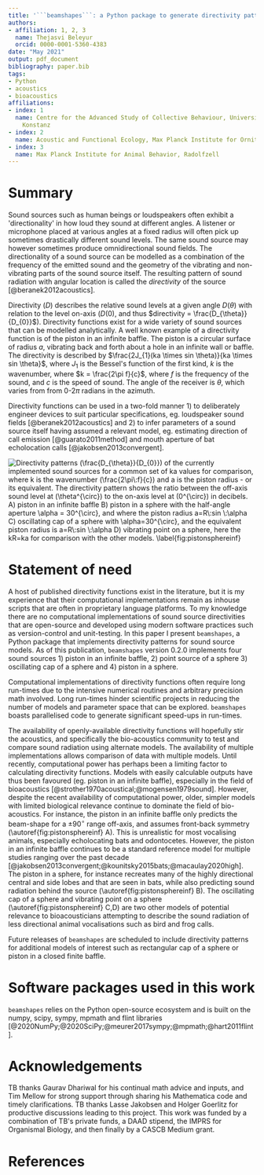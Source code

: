 ```yaml
---
title: '```beamshapes```: a Python package to generate directivity patterns for various sound source models'
authors:
- affiliation: 1, 2, 3
  name: Thejasvi Beleyur
  orcid: 0000-0001-5360-4383
date: "May 2021"
output: pdf_document
bibliography: paper.bib
tags:
- Python
- acoustics
- bioacoustics
affiliations:
- index: 1
  name: Centre for the Advanced Study of Collective Behaviour, University of Konstanz,
    Konstanz
- index: 2
  name: Acoustic and Functional Ecology, Max Planck Institute for Ornithology, Seewiesen
- index: 3
  name: Max Planck Institute for Animal Behavior, Radolfzell
---
```


# Summary

Sound sources such as human beings or loudspeakers often exhibit a 'directionality' in how loud they sound at different angles.
A listener or microphone placed at various angles at a fixed radius will often pick up sometimes drastically different sound levels. The same sound source may however sometimes produce omnidirectional sound fields. The directionality of a sound source can be modelled as a combination of the frequency of the emitted
sound and the geometry of the vibrating and non-vibrating parts of the sound source itself. The resulting pattern of sound radiation with angular location is called the *directivity* of the source [@beranek2012acoustics]. 

Directivity ($D$) describes the relative sound levels at a given angle $D(\theta)$
with relation to the level on-axis ($D(0)$, and thus $directivity = \frac{D_{\theta}}{D_{0}}$). Directivity
functions exist for a wide variety of sound sources that can be modelled analytically. A well known example 
of a directivity function is of the piston in an infinite baffle. The piston is a circular surface of radius
$a$, vibrating back and forth about a hole in an infinite wall or baffle. The directivity is described by $\frac{2J_{1}(ka \times sin \theta)}{ka \times sin \theta}$, where $J_{1}$ is the Bessel's function of the first kind, $k$ is the wavenumber, where $k = \frac{2\pi f}{c}$, where $f$ is the frequency of the sound, and $c$ is the speed of sound. The angle of the receiver is $\theta$, which varies from from 0-2$\pi$ radians in the azimuth. 

Directivity functions can be used in a two-fold manner 1) to deliberately engineer devices to suit particular specifications, eg. loudspeaker sound fields [@beranek2012acoustics] and 2) to infer parameters of a sound source itself having assumed a relevant model, eg. estimating direction of call emission [@guarato2011method] and mouth aperture of bat echolocation calls [@jakobsen2013convergent].


![Directivity patterns ($\frac{D_{\theta}}{D_{0}}$) of the currently implemented sound sources for a common set of $ka$ values for comparison, where $k$ is the wavenumber ($\frac{2\pi\:f}{c}$) and $a$ is the piston radius - or its equivalent. The directivity pattern shows the ratio between the off-axis sound level at ($\theta^{\circ}$) to the on-axis level at ($0^{\circ}$) in decibels. A) piston in an infinite baffle B) piston in a sphere with the half-angle aperture $\alpha = 30^{\circ}$, and where the piston radius $a=R\:sin \:\alpha$ C) oscillating cap of a sphere with  $\alpha=30^{\circ}$, and the equivalent piston radius is $a=R\:sin \:\alpha$ D) vibrating point on a sphere, here the $kR=ka$ for comparison with the other models. \label{fig:pistonsphereinf}](paper_related/piston_sphere_baffle.png)


# Statement of need

A host of published directivity functions exist in the literature, but it is my experience that their computational implementations remain as inhouse scripts that are often in proprietary language platforms. To my knowledge there are no computational implementations of sound source directivities that are open-source and developed using modern software practices such as version-control and unit-testing. In this paper I present ```beamshapes```, a Python package that implements directivity patterns for sound source models. As of this publication, ```beamshapes``` version 0.2.0 implements four sound sources 1) piston in an infinite baffle, 2) point source of a sphere 3) oscillating cap of a sphere and 4) piston in a sphere. 

Computational implementations of directivity functions often require long run-times due to the intensive numerical routines and arbitrary precision math involved. Long run-times hinder scientific projects in reducing the number of models and parameter space that can be explored. ```beamshapes``` boasts parallelised code to generate significant speed-ups in run-times. 

The availability of openly-available directivity functions will hopefully stir the acoustics, and specifically the bio-acoustics community to test and compare sound radiation using alternate models. The availability of multiple implementations allows comparison of data with multiple models. Until recently, computational power has perhaps been a limiting factor to calculating directivity functions. Models with easily calculable outputs have thus been favoured (eg. piston in an infinite baffle), especially in the field of bioacoustics [@strother1970acoustical;@mogensen1979sound]. However, despite the recent availability of computational power, older, simpler models with limited biological relevance continue to dominate the field of bio-acoustics. For instance, the piston in an infinite baffle only predicts the beam-shape for a $\pm90^{\circ}$ range off-axis, and assumes front-back symmetry (\autoref{fig:pistonsphereinf} A). This is unrealistic for most vocalising animals, especially echolocating bats and odontocetes. However, the piston in an infinite baffle continues to be a standard reference model for multiple studies ranging over the past decade [@jakobsen2013convergent;@kounitsky2015bats;@macaulay2020high]. The piston in a sphere, for instance recreates many of the highly directional central and side lobes and that are seen in bats, while also predicting sound radiation behind the source (\autoref{fig:pistonsphereinf} B). The oscillating cap of a sphere and vibrating point on a sphere (\autoref{fig:pistonsphereinf} C,D) are two other models of potential relevance to bioacousticians attempting to describe the sound radiation of less directional animal vocalisations such as bird and frog calls. 

Future releases of ```beamshapes``` are scheduled to include directivity patterns for additional models of interest such as rectangular cap of a sphere or piston in a closed finite baffle.


# Software packages used in this work
```beamshapes``` relies on the Python open-source ecosystem and is built on the numpy, scipy, sympy, mpmath and flint libraries [@2020NumPy;@2020SciPy;@meurer2017sympy;@mpmath;@hart2011flint]. 

# Acknowledgements
TB thanks Gaurav Dhariwal for his continual math advice and inputs, and Tim Mellow for 
strong support through sharing his Mathematica code and timely clarifications. TB thanks Lasse Jakobsen and Holger Goerlitz for productive discussions leading to this project. This work was funded by a combination of TB's private funds, a DAAD stipend, the IMPRS for Organismal Biology,  and then finally by a CASCB Medium grant.

# References
